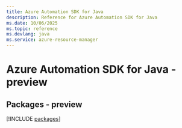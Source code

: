 ```yaml
---
title: Azure Automation SDK for Java
description: Reference for Azure Automation SDK for Java
ms.date: 10/06/2025
ms.topic: reference
ms.devlang: java
ms.service: azure-resource-manager
---
```

# Azure Automation SDK for Java - preview
## Packages - preview
[!INCLUDE [packages](automation-index.md)]